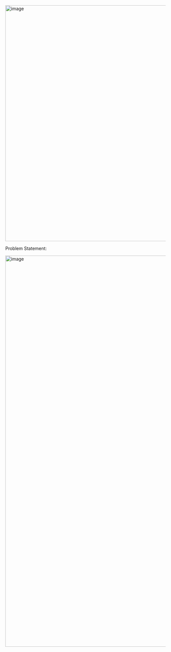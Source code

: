 
<img width="740" alt="image" src="https://github.com/TiffanyWilkins/American-Sign-Language-Recognition-Modeling/assets/54362628/aea09ffb-dc46-4947-828c-b2829f4007fc">

Problem Statement:

<img width="1227" alt="image" src="https://github.com/TiffanyWilkins/American-Sign-Language-Recognition-Modeling/assets/54362628/f16eb92a-5a7f-4b48-a352-82768ae543cf">

